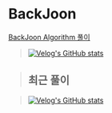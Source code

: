 # BackJoon
[BackJoon Algorithm 풀이](https://velog.io/@courage331/series/%EB%B0%B1%EC%A4%80)


>[![Velog's GitHub stats](https://velog-readme-stats.vercel.app/api/badge?name=minzikim)](https://velog.io/@courage331)

>## 최근 풀이

>[![Velog's GitHub stats](https://velog-readme-stats.vercel.app/api?name=courage331&tag=백준)](https://velog.io/@courage331/series/%EB%B0%B1%EC%A4%80)
